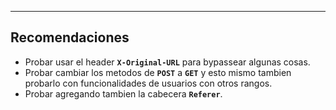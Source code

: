 - --
## Recomendaciones 
- Probar usar el header **`X-Original-URL`** para bypassear algunas cosas.
- Probar cambiar los metodos de **`POST`** a **`GET`** y esto mismo tambien probarlo con funcionalidades de usuarios con otros rangos.
- Probar agregando tambien la cabecera **`Referer`**.